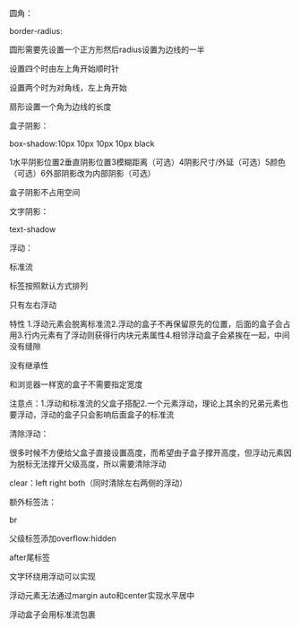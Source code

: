 圆角：

border-radius:

圆形需要先设置一个正方形然后radius设置为边线的一半

设置四个时由左上角开始顺时针

设置两个时为对角线，左上角开始

扇形设置一个角为边线的长度

盒子阴影：

box-shadow:10px 10px 10px 10px black

1水平阴影位置2垂直阴影位置3模糊距离（可选）4阴影尺寸/外延（可选）5颜色（可选）6外部阴影改为内部阴影（可选）

盒子阴影不占用空间

文字阴影：

text-shadow	

浮动：

标准流

标签按照默认方式排列

只有左右浮动

特性 1.浮动元素会脱离标准流2.浮动的盒子不再保留原先的位置，后面的盒子会占用3.行内元素有了浮动则获得行内块元素属性4.相邻浮动盒子会紧挨在一起，中间没有缝隙

没有继承性

和浏览器一样宽的盒子不需要指定宽度

注意点：1.浮动和标准流的父盒子搭配2.一个元素浮动，理论上其余的兄弟元素也要浮动，浮动的盒子只会影响后面盒子的标准流

清除浮动：

很多时候不方便给父盒子直接设置高度，而希望由子盒子撑开高度，但浮动元素因为脱标无法撑开父级高度，所以需要清除浮动

clear：left right both（同时清除左右两侧的浮动）

额外标签法：

br 

父级标签添加overflow:hidden

after尾标签

文字环绕用浮动可以实现

浮动元素无法通过margin auto和center实现水平居中

浮动盒子会用标准流包裹

